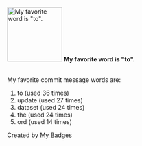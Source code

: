 <img src="https://my-badges.github.io/my-badges/favorite-word.png" alt="My favorite word is &quot;to&quot;." title="My favorite word is &quot;to&quot;." width="128">
<strong>My favorite word is &quot;to&quot;.</strong>
<br><br>

My favorite commit message words are:

1. to (used 36 times)
2. update (used 27 times)
3. dataset (used 24 times)
4. the (used 24 times)
5. ord (used 14 times)


Created by <a href="https://github.com/my-badges/my-badges">My Badges</a>